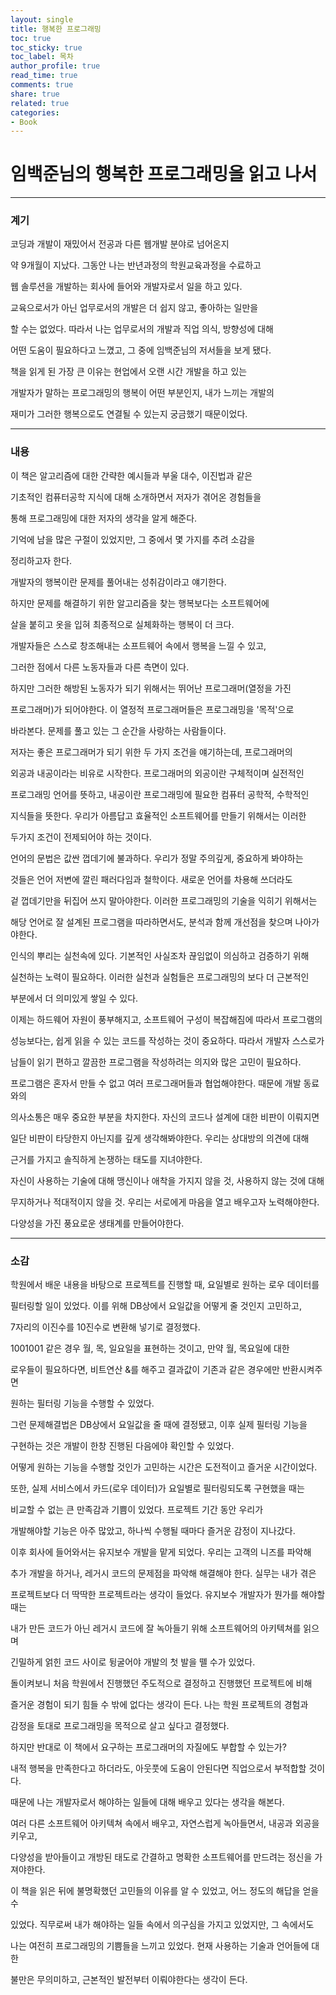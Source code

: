 ```yaml
---
layout: single
title: 행복한 프로그래밍
toc: true
toc_sticky: true
toc_label: 목차
author_profile: true
read_time: true
comments: true
share: true
related: true
categories:
- Book
---
```


# 임백준님의 행복한 프로그래밍을 읽고 나서

***

### 계기

코딩과 개발이 재밌어서 전공과 다른 웹개발 분야로 넘어온지

약 9개월이 지났다. 그동안 나는 반년과정의 학원교육과정을 수료하고

웹 솔루션을 개발하는 회사에 들어와 개발자로서 일을 하고 있다.

교육으로서가 아닌 업무로서의 개발은 더 쉽지 않고, 좋아하는 일만을

할 수는 없었다. 따라서 나는 업무로서의 개발과 직업 의식, 방향성에 대해

어떤 도움이 필요하다고 느꼈고, 그 중에 임백준님의 저서들을 보게 됐다.

책을 읽게 된 가장 큰 이유는 현업에서 오랜 시간 개발을 하고 있는

개발자가 말하는 프로그래밍의 행복이 어떤 부분인지, 내가 느끼는 개발의

재미가 그러한 행복으로도 연결될 수 있는지 궁금했기 때문이었다.


***

### 내용

이 책은 알고리즘에 대한 간략한 예시들과 부울 대수, 이진법과 같은

기초적인 컴퓨터공학 지식에 대해 소개하면서 저자가 겪어온 경험들을

통해 프로그래밍에 대한 저자의 생각을 알게 해준다. 

기억에 남을 많은 구절이 있었지만, 그 중에서 몇 가지를 추려 소감을

정리하고자 한다. 



개발자의 행복이란 문제를 풀어내는 성취감이라고 얘기한다. 

하지만 문제를 해결하기 위한 알고리즘을 찾는 행복보다는 소프트웨어에

살을 붙히고 옷을 입혀 최종적으로 실체화하는 행복이 더 크다.

개발자들은 스스로 창조해내는 소프트웨어 속에서 행복을 느낄 수 있고, 

그러한 점에서 다른 노동자들과 다른 측면이 있다.

하지만 그러한 해방된 노동자가 되기 위해서는 뛰어난 프로그래머(열정을 가진

프로그래머)가 되어야한다. 이 열정적 프로그래머들은 프로그래밍을 '목적'으로

바라본다. 문제를 풀고 있는 그 순간을 사랑하는 사람들이다.

저자는 좋은 프로그래머가 되기 위한 두 가지 조건을 얘기하는데, 프로그래머의

외공과 내공이라는 비유로 시작한다. 프로그래머의 외공이란 구체적이며 실전적인

프로그래밍 언어를 뜻하고, 내공이란 프로그래밍에 필요한 컴퓨터 공학적, 수학적인

지식들을 뜻한다. 우리가 아름답고 효율적인 소프트웨어를 만들기 위해서는 이러한

두가지 조건이 전제되어야 하는 것이다.

언어의 문법은 값싼 껍데기에 불과하다. 우리가 정말 주의깊게, 중요하게 봐야하는

것들은 언어 저변에 깔린 패러다임과 철학이다. 새로운 언어를 차용해 쓰더라도

겉 껍데기만을 뒤집어 쓰지 말아야한다. 이러한 프로그래밍의 기술을 익히기 위해서는

해당 언어로 잘 설계된 프로그램을 따라하면서도, 분석과 함께 개선점을 찾으며 나아가야한다.

인식의 뿌리는 실천속에 있다. 기본적인 사실조차 끊임없이 의심하고 검증하기 위해

실천하는 노력이 필요하다. 이러한 실천과 실험들은 프로그래밍의 보다 더 근본적인

부분에서 더 의미있게 쌓일 수 있다.

이제는 하드웨어 자원이 풍부해지고, 소프트웨어 구성이 복잡해짐에 따라서 프로그램의

성능보다는, 쉽게 읽을 수 있는 코드를 작성하는 것이 중요하다. 따라서 개발자 스스로가

남들이 읽기 편하고 깔끔한 프로그램을 작성하려는 의지와 많은 고민이 필요하다.

프로그램은 혼자서 만들 수 없고 여러 프로그래머들과 협업해야한다. 때문에 개발 동료와의

의사소통은 매우 중요한 부분을 차지한다. 자신의 코드나 설계에 대한 비판이 이뤄지면

일단 비판이 타당한지 아닌지를 깊게 생각해봐야한다. 우리는 상대방의 의견에 대해

근거를 가지고 솔직하게 논쟁하는 태도를 지녀야한다.

자신이 사용하는 기술에 대해 맹신이나 애착을 가지지 않을 것, 사용하지 않는 것에 대해

무지하거나 적대적이지 않을 것. 우리는 서로에게 마음을 열고 배우고자 노력해야한다.

다양성을 가진 풍요로운 생태계를 만들어야한다.


***

### 소감

학원에서 배운 내용을 바탕으로 프로젝트를 진행할 때, 요일별로 원하는 로우 데이터를

필터링할 일이 있었다. 이를 위해 DB상에서 요일값을 어떻게 줄 것인지 고민하고,

7자리의 이진수를 10진수로 변환해 넣기로 결정했다.

1001001 같은 경우 월, 목, 일요일을 표현하는 것이고, 만약 월, 목요일에 대한

로우들이 필요하다면, 비트연산 &를 해주고 결과값이 기존과 같은 경우에만 반환시켜주면

원하는 필터링 기능을 수행할 수 있었다.

그런 문제해결법은 DB상에서 요일값을 줄 때에 결정됐고, 이후 실제 필터링 기능을

구현하는 것은 개발이 한창 진행된 다음에야 확인할 수 있었다.

어떻게 원하는 기능을 수행할 것인가 고민하는 시간은 도전적이고 즐거운 시간이었다.

또한, 실제 서비스에서 카드(로우 데이터)가 요일별로 필터링되도록 구현했을 때는 

비교할 수 없는 큰 만족감과 기쁨이 있었다. 프로젝트 기간 동안 우리가

개발해야할 기능은 아주 많았고, 하나씩 수행될 때마다 즐거운 감정이 지나갔다.

이후 회사에 들어와서는 유지보수 개발을 맡게 되었다. 우리는 고객의 니즈를 파악해

추가 개발을 하거나, 레거시 코드의 문제점을 파악해 해결해야 한다. 실무는 내가 겪은

프로젝트보다 더 딱딱한 프로젝트라는 생각이 들었다. 유지보수 개발자가 뭔가를 해야할 때는

내가 만든 코드가 아닌 레거시 코드에 잘 녹아들기 위해 소프트웨어의 아키텍쳐를 읽으며

긴밀하게 얽힌 코드 사이로 뒹굴어야 개발의 첫 발을 뗄 수가 있었다.

돌이켜보니 처음 학원에서 진행했던 주도적으로 결정하고 진행했던 프로젝트에 비해

즐거운 경험이 되기 힘들 수 밖에 없다는 생각이 든다. 나는 학원 프로젝트의 경험과 

감정을 토대로 프로그래밍을 목적으로 살고 싶다고 결정했다. 

하지만 반대로 이 책에서 요구하는 프로그래머의 자질에도 부합할 수 있는가? 

내적 행복을 만족한다고 하더라도, 아웃풋에 도움이 안된다면 직업으로서 부적합할 것이다.

때문에 나는 개발자로서 해야하는 일들에 대해 배우고 있다는 생각을 해본다. 

여러 다른 소프트웨어 아키텍쳐 속에서 배우고, 자연스럽게 녹아들면서, 내공과 외공을 키우고, 

다양성을 받아들이고 개방된 태도로 간결하고 명확한 소프트웨어를 만드려는 정신을 가져야한다.

이 책을 읽은 뒤에 불명확했던 고민들의 이유를 알 수 있었고, 어느 정도의 해답을 얻을 수

있었다. 직무로써 내가 해야하는 일들 속에서 의구심을 가지고 있었지만, 그 속에서도 

나는 여전히 프로그래밍의 기쁨들을 느끼고 있었다. 현재 사용하는 기술과 언어들에 대한

불만은 무의미하고, 근본적인 발전부터 이뤄야한다는 생각이 든다.










